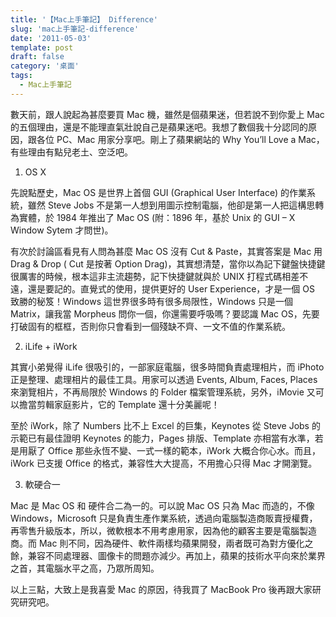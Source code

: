 ```yaml
---
title: '【Mac上手筆記】 Difference'
slug: 'mac上手筆記-difference'
date: '2011-05-03'
template: post
draft: false
category: '桌面'
tags:
  - Mac上手筆記
---
```


數天前，跟人說起為甚麼要買 Mac 機，雖然是個蘋果迷，但若說不到你愛上 Mac 的五個理由，還是不能理直氣壯說自己是蘋果迷吧。我想了數個我十分認同的原因，跟各位 PC、Mac 用家分享吧。剛上了蘋果網站的 Why You’ll Love a Mac，有些理由有點兒老土、空泛吧。

1. OS X

先說點歷史，Mac OS 是世界上首個 GUI (Graphical User Interface) 的作業系統，雖然 Steve Jobs 不是第一人想到用圖示控制電腦，他卻是第一人把這構思轉為實體，於 1984 年推出了 Mac OS (附：1896 年，基於 Unix 的 GUI – X Window Sytem 才問世)。

有次於討論區看見有人問為甚麼 Mac OS 沒有 Cut & Paste，其實答案是 Mac 用 Drag & Drop ( Cut 是按著 Option Drag)，其實想清楚，當你以為記下鍵盤快捷鍵很厲害的時候，根本這非主流趨勢，記下快捷鍵就與於 UNIX 打程式碼相差不遠，還是要記的。直覺式的使用，提供更好的 User Experience，才是一個 OS 致勝的秘笈！Windows 這世界很多時有很多局限性，Windows 只是一個 Matrix，讓我當 Morpheus 問你一個，你還需要呼吸嗎？要認識 Mac OS，先要打破固有的框框，否則你只會看到一個殘缺不齊、一文不值的作業系統。

2. iLife + iWork

其實小弟覺得 iLife 很吸引的，一部家庭電腦，很多時間負責處理相片，而 iPhoto 正是整理、處理相片的最佳工具。用家可以透過 Events, Album, Faces, Places 來瀏覽相片，不再局限於 Windows 的 Folder 檔案管理系統，另外，iMovie 又可以擔當剪輯家庭影片，它的 Template 還十分美麗呢！

至於 iWork，除了 Numbers 比不上 Excel 的巨集，Keynotes 從 Steve Jobs 的示範已有最佳證明 Keynotes 的能力，Pages 排版、Template 亦相當有水準，若是用厭了 Office 那些永恆不變、一式一樣的範本，iWork 大概合你心水。而且，iWork 已支援 Office 的格式，兼容性大大提高，不用擔心只得 Mac 才開瀏覽。

3. 軟硬合一

Mac 是 Mac OS 和 硬件合二為一的。可以說 Mac OS 只為 Mac 而造的，不像 Windows，Microsoft 只是負責生產作業系統，透過向電腦製造商販賣授權費，再零售升級版本，所以，微軟根本不用考慮用家，因為他的顧客主要是電腦製造商。而 Mac 則不同，因為硬件、軟件兩樣均蘋果開發，兩者既可為對方優化之餘，兼容不同處理器、圖像卡的問題亦減少。再加上，蘋果的技術水平向來於業界之首，其電腦水平之高，乃眾所周知。

以上三點，大致上是我喜愛 Mac 的原因，待我買了 MacBook Pro 後再跟大家研究研究吧。
